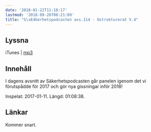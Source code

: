 ```yaml
---
date: '2018-01-22T11:18:17'
lastmod: '2018-09-26T08:21:09'
title: "S\xE4kerhetspodcasten avs.114 - Ostrukturerat V.4"
---
```

## Lyssna

iTunes \| [mp3](http://traffic.libsyn.com/sakerhetspodcasten/Ostrukturerat_2018-01-11.mp3)

## Innehåll

I dagens avsnitt av Säkerhetspodcasten går panelen igenom det vi förutspådde för
2017 och gör nya gissningar inför 2018!

Inspelat: 2017-01-11. Längd: 01:08:38.

## Länkar

Kommer snart.

